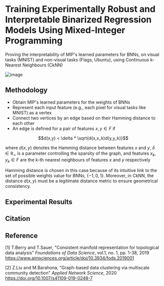 # Training Experimentally Robust and Interpretable Binarized Regression Models Using Mixed-Integer Programming 

Proving the interpretability of MIP's learned parameters for BNNs, on visual tasks (MNIST) and non-visual tasks (Flags, Ubuntu), using Continuous k-Nearest Neighbours (CkNN)

![image](https://user-images.githubusercontent.com/55796146/198813266-781a7a9f-3e80-42e7-8281-e831a6570eae.png)

## Methodology 

* Obtain MIP's learned parameters for the weights of BNNs 
* Represent each input feature (e.g., each pixel for visual tasks like MNIST) as a vertex 
* Connect two vertices by an edge based on their Hamming distance to each other
* An edge is defined for a pair of features $x,y \in F$ if 

$$d(x,y) < \delta * \sqrt{d(x,x_k)d(y,y_k)}$$ 

where $d(x,y)$ denotes the Hamming distance between features $x$ and $y$, $\delta \in \mathbb{R}_+$ is a parameter controlling the sparsity of the graph, and features $x_k, y_k \in F$ are the k-th nearest neighbours of features $x$ and $y$ respectively

Hamming distance is chosen in this case because of its intuitive link to the set of possible weights value for BNNs, $\lbrace -1,0,1 \rbrace$. Moreover, in CkNN, the distance $d(x, y)$ must be a legitimate distance metric to ensure geometrical consistency. 

## Experimental Results 

## Citation

## Reference 

<a id="1">[1]</a> 
T.Berry and T.Sauer, "Consistent manifold representation for topological data analysis"
*Foundations of Data Science*, vol.1, no. 1, pp. 1-38, 2019 
https://www.aimsciences.org/article/doi/10.3934/fods.2019001

<a id="2">[2]</a> 
Z.Liu and M.Barahona, "Graph-based data clustering via multiscale community detection"
*Applied Network Science*, 2020 
https://doi.org/10.1007/s41109-019-0248-7
